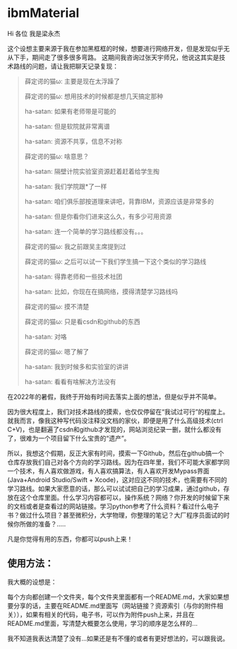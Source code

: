 # ibmMaterial

Hi 各位 我是梁永杰

这个设想主要来源于我在参加黑框框的时候，想要进行网络开发，但是发现似乎无从下手，期间走了很多很多弯路。
这期间我咨询过张天宇师兄，他说这其实是技术路线的问题，请让我把聊天记录复现：

> 薛定谔的猫ω:
> 主要是现在太浮躁了
>
> 薛定谔的猫ω:
> 想用技术的时候都是想几天搞定那种
>
> ha-satan:
> 如果有老师带是可能的
>
> ha-satan:
> 但是软院就非常离谱
>
> ha-satan:
> 资源不共享，信息不对称
>
> 薛定谔的猫ω:
> 啥意思？
>
> ha-satan:
> 隔壁计院实验室资源赶着赶着给学生掏
>
> ha-satan:
> 我们学院跟*了一样
>
> ha-satan:
> 咱们俱乐部按道理来讲吧，背靠IBM，资源应该是非常多的
>
> ha-satan:
> 但是你看你们进来这么久，有多少可用资源
>
> ha-satan:
> 连一个简单的学习路线都没有。。。
>
> 薛定谔的猫ω:
> 我之前跟吴主席提到过
>
> 薛定谔的猫ω:
> 之后可以试一下我们学生搞一下这个类似的学习路线
>
> ha-satan:
> 得靠老师和一些技术社团
>
> ha-satan:
> 比如，你现在在搞网络，摸得清楚学习路线吗
>
> 薛定谔的猫ω:
> 摸不清楚
>
> 薛定谔的猫ω:
> 只是看csdn和github的东西
>
> ha-satan:
> 对咯
>
> 薛定谔的猫ω:
> 嗯了解了
>
> ha-satan:
> 我到时候多和实验室的讲讲
>
> ha-satan:
> 看看有啥解决方法没有

在2022年的暑假，我终于开始有时间去落实上面的想法，但是似乎并不简单。

因为很大程度上，我们对技术路线的摸索，也仅仅停留在“我试过可行”的程度上。就我而言，像我这种写代码没注释没文档的家伙，即便是用了什么高级技术(ctrl C+V)，也是翻遍了csdn和github才发现的，网站浏览纪录一删，就什么都没有了，很难为一个项目留下什么宝贵的“遗产”。



所以，我想这个假期，反正大家有时间，摸索一下Github，然后在github搞一个仓库存放我们自己对各个方向的学习路线。因为在四年里，我们不可能大家都学同一个技术，有人喜欢做游戏，有人喜欢搞算法，有人喜欢开发Mypass界面(Java+Android Studio/Swift + Xcode)，这对应这不同的技术，也需要有不同的学习路线。如果大家愿意的话，那么可以试试把自己的学习成果，通过github，存放在这个仓库里面。什么学习内容都可以，操作系统？网络？你开发的时候留下来的文档或者是查看过的网站链接。学习python参考了什么资料？看过什么电子书？做过什么项目？甚至微积分，大学物理，你整理的笔记？大厂程序员面试的时候你所做的准备？.....

凡是你觉得有用的东西，你都可以push上来！

## 使用方法：

我大概的设想是：



每个方向都创建一个文件夹，每个文件夹里面都有一个README.md，大家如果想要分享的话，主要在README.md里面写（网站链接？资源索引（与你的附件相关）），如果有相关的代码，电子书，可以作为附件push上来，并且在README.md里面，写清楚大概要怎么使用，学习的顺序是怎么样的...



我不知道我表达清楚了没有...如果还是有不懂的或者有更好想法的，可以跟我说。

